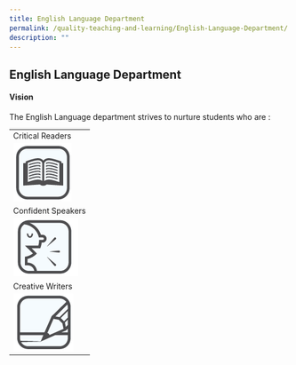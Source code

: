```yaml
---
title: English Language Department
permalink: /quality-teaching-and-learning/English-Language-Department/
description: ""
---
```

## English Language Department

#### Vision

The English Language department strives to nurture students who are :



|                    |
|--------------------|
| Critical Readers   |
| ![](/images/EL1.png)          |
| Confident Speakers |
| ![](/images/EL2.png)          |
| Creative Writers   |
| ![](/images/EL3.png)            |